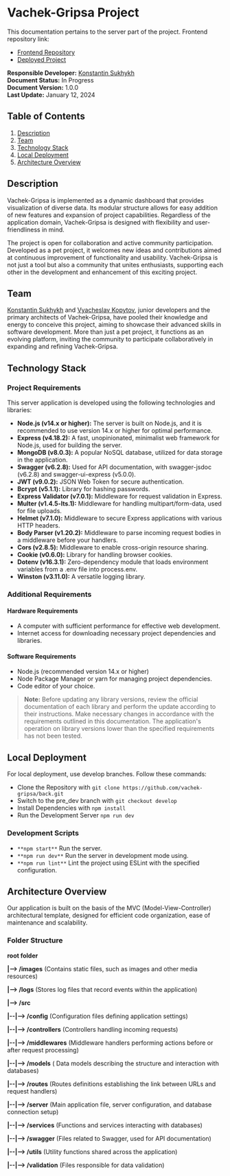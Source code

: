 # Vachek-Gripsa Project

This documentation pertains to the server part of the project. Frontend repository link:

- [Frontend Repository](https://github.com/vachek-gripsa/front)
- [Deployed Project]()

**Responsible Developer:** [Konstantin Sukhykh](https://www.linkedin.com/in/kostiantyn-sukhykh/)  
**Document Status:** In Progress  
**Document Version:** 1.0.0  
**Last Update:** January 12, 2024

## Table of Contents

1. [Description](#description)
2. [Team](#team)
3. [Technology Stack](#technology-stack)
4. [Local Deployment](#local-deployment)
5. [Architecture Overview](#architecture-overview)

## Description

Vachek-Gripsa is implemented as a dynamic dashboard that provides visualization of diverse data. Its
modular structure allows for easy addition of new features and expansion of project capabilities.
Regardless of the application domain, Vachek-Gripsa is designed with flexibility and
user-friendliness in mind.

The project is open for collaboration and active community participation. Developed as a pet
project, it welcomes new ideas and contributions aimed at continuous improvement of functionality
and usability. Vachek-Gripsa is not just a tool but also a community that unites enthusiasts,
supporting each other in the development and enhancement of this exciting project.

## Team

[Konstantin Sukhykh](https://www.linkedin.com/in/kostiantyn-sukhykh/) and
[Vyacheslav Kopytov](https://www.linkedin.com/in/slava-kopytov-2453b3208/), junior developers and
the primary architects of Vachek-Gripsa, have pooled their knowledge and energy to conceive this
project, aiming to showcase their advanced skills in software development. More than just a pet
project, it functions as an evolving platform, inviting the community to participate collaboratively
in expanding and refining Vachek-Gripsa.

## Technology Stack

### Project Requirements

This server application is developed using the following technologies and libraries:

- **Node.js (v14.x or higher):** The server is built on Node.js, and it is recommended to use
  version 14.x or higher for optimal performance.
- **Express (v4.18.2):** A fast, unopinionated, minimalist web framework for Node.js, used for
  building the server.
- **MongoDB (v8.0.3):** A popular NoSQL database, utilized for data storage in the application.
- **Swagger (v6.2.8):** Used for API documentation, with swagger-jsdoc (v6.2.8) and
  swagger-ui-express (v5.0.0).
- **JWT (v9.0.2):** JSON Web Token for secure authentication.
- **Bcrypt (v5.1.1):** Library for hashing passwords.
- **Express Validator (v7.0.1):** Middleware for request validation in Express.
- **Multer (v1.4.5-lts.1):** Middleware for handling multipart/form-data, used for file uploads.
- **Helmet (v7.1.0):** Middleware to secure Express applications with various HTTP headers.
- **Body Parser (v1.20.2):** Middleware to parse incoming request bodies in a middleware before your
  handlers.
- **Cors (v2.8.5):** Middleware to enable cross-origin resource sharing.
- **Cookie (v0.6.0):** Library for handling browser cookies.
- **Dotenv (v16.3.1):** Zero-dependency module that loads environment variables from a .env file
  into process.env.
- **Winston (v3.11.0):** A versatile logging library.

### Additional Requirements

#### Hardware Requirements

- A computer with sufficient performance for effective web development.
- Internet access for downloading necessary project dependencies and libraries.

#### Software Requirements

- Node.js (recommended version 14.x or higher)
- Node Package Manager or yarn for managing project dependencies.
- Code editor of your choice.

> **Note:** Before updating any library versions, review the official documentation of each library
> and perform the update according to their instructions. Make necessary changes in accordance with
> the requirements outlined in this documentation. The application's operation on library versions
> lower than the specified requirements has not been tested.

## Local Deployment

For local deployment, use develop branches. Follow these commands:

- Clone the Repository with `git clone https://github.com/vachek-gripsa/back.git`
- Switch to the pre_dev branch with `git checkout develop`
- Install Dependencies with `npm install`
- Run the Development Server `npm run dev`

### Development Scripts

- `**npm start**` Run the server.
- `**npm run dev**` Run the server in development mode using.
- `**npm run lint**` Lint the project using ESLint with the specified configuration.

## Architecture Overview

Our application is built on the basis of the MVC (Model-View-Controller) architectural template,
designed for efficient code organization, ease of maintenance and scalability.

### Folder Structure

**root folder**

**|--> /images** (Contains static files, such as images and other media resources)

**|--> /logs** (Stores log files that record events within the application)

**|--> /src**

**|--|--> /config** (Configuration files defining application settings)

**|--|--> /controllers** (Controllers handling incoming requests)

**|--|--> /middlewares** (Middleware handlers performing actions before or after request processing)

**|--|--> /models** ( Data models describing the structure and interaction with databases)

**|--|--> /routes** (Routes definitions establishing the link between URLs and request handlers)

**|--|--> /server** (Main application file, server configuration, and database connection setup)

**|--|--> /services** (Functions and services interacting with databases)

**|--|--> /swagger** (Files related to Swagger, used for API documentation)

**|--|--> /utils** (Utility functions shared across the application)

**|--|--> /validation** (Files responsible for data validation)
